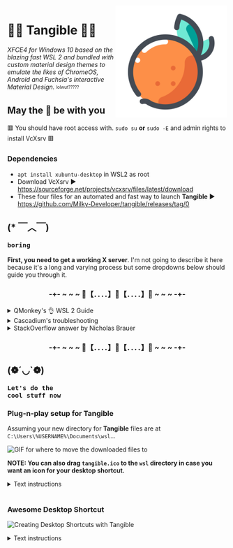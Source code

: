 <img src="https://github.com/Milky-Developer/tangible/blob/master/docs/icons8-orange-100.png" height="256" width="256" alt="tangible-logo" align="right" />

# 🔸🔶 Tangible 🔶🔸
*XFCE4 for Windows 10 based on the blazing fast WSL 2 and bundled with custom material design themes to emulate the likes of ChromeOS, Android and Fuchsia's interactive Material Design.* <sub><sup>lolwut?????</sup></sub>

## May the 🍊 be with you
🟥 You should have root access with. ```sudo su``` **or** ```sudo -E``` and admin rights to install VcXsrv 🟥
### ‎‎Dependencies
- ```apt install xubuntu-desktop``` in WSL2 as root
- Download VcXsrv ▶ https://sourceforge.net/projects/vcxsrv/files/latest/download 
- These four files for an automated and fast way to launch **Tangible** ▶ https://github.com/Milky-Developer/tangible/releases/tag/0
## (* ￣︿￣) <sub><sup><pre>boring</pre></sup></sub>
 **First, you need to get a working X server**. I'm not going to describe it here because it's a long and varying process but some dropdowns below should guide you through it.
 <br>
 <h3 align="center">-+- ~ ~ ~ 🔽【﻿．．．．】🔽【﻿．．．．】🔽 ~ ~ ~ -+-</h3>
 <details close>
<summary>QMonkey's 👌 WSL 2 Guide</summary>
<h2>wsl2-tutorial</h2>

The tutorial will tell you how to run desktop environment inside Windows Subsystem for Linux. And you don't need to build a developement environment with virtual machines any more. :)

## Screenshot

![wsl 2](https://github.com/QMonkey/wsl-tutorial/raw/master/pictures/wsl.png "wsl 2")

## Prerequisites

Please note that you'll need to be running **Windows 10 build 18917 or higher**.

To find your Windows version, open **Settings>System>About** and look for the "OS build" field.
![os_build](https://github.com/QMonkey/wsl-tutorial/raw/master/pictures/os_build.png "os_build")

## Enable windows features

#### 1. Enable the "Virtual Machine Platform" and "Windows Subsystem for Linux" feature

![features](https://github.com/QMonkey/wsl-tutorial/raw/master/pictures/features.png "features")

#### 2. Restart your computer

## Install Ubuntu

#### Install "Ubuntu 16.04 LTS" or "Ubuntu 18.04 LTS" in Microsoft Store

## Set Ubuntu to be backed by WSL 2

In PowerShell run:

```
wsl --set-version <Distro> 2
```

Make sure to replace <Distro> with the actual name of your distro. (You can find these with the command: wsl -l).

Additionally, run the command below to make WSL 2 your default architecture:

```
wsl --set-default-version 2
```

## Install VcXsrv

Install the lastest version of [VcXsrv](https://sourceforge.net/projects/vcxsrv/).

## Upgrade Ubuntu

```bash
sudo apt-get update
sudo apt-get upgrade
```

## Install xfce desktop

```bash
sudo apt-get install xfce4-terminal
sudo apt-get install xfce4
```

## Specify the display server

Add bellow code to your `~/.bashrc`, and don't forget to run `source ~/.bashrc`. :)

```bash
export DISPLAY=$(cat /etc/resolv.conf | grep nameserver | awk '{print $2}'):0
export LIBGL_ALWAYS_INDIRECT=1
```

## Launch display server

Open **XLaunch**, choose "One large window" or "One large window without titlebar", set the "display number" to 0 and click "Next.

![vcxsrv](https://github.com/QMonkey/wsl-tutorial/raw/master/pictures/vcxsrv.png "vcxsrv")

Check "Disable access control" and click "Next".

![extra_settings](https://github.com/QMonkey/wsl-tutorial/raw/master/pictures/extra_settings.png "extra_settings")

Choose "Start no client" and click "Next".

![client_startup](https://github.com/QMonkey/wsl-tutorial/raw/master/pictures/client_startup.png "client_startup")

Click "Finish" to launch display server.

![finish](https://github.com/QMonkey/wsl-tutorial/raw/master/pictures/finish.png "finish")

## Run xfce desktop

Execute the following command inside Ubuntu.

```bash
startxfce4
```

## Fix powerline fonts rendering

Install the lastest version of [Hack](https://github.com/source-foundry/Hack#linux) fonts.

## Fix Unicode fonts rendering

```bash
sudo apt-get install fonts-noto
sudo apt-get install fonts-noto-hinted
sudo apt-get install fonts-noto-mono
sudo apt-get install fonts-noto-unhinted
```

## Fix Chinese fonts rendering

```bash
sudo apt-get install fonts-noto-cjk
```

## Fix mkdir command has wrong permissions

Add the following shell code to your bashrc

```bash
if grep -q microsoft /proc/version; then
    if [ "$(umask)" == '0000' ]; then
        umask 0022
    fi
fi
```

## Install Chinese input method

#### 1. Install fcitx

```bash
sudo apt-get install fcitx
sudo apt-get install fcitx-pinyin
```

#### 2. Add the following command to your bashrc file

```bash
export XMODIFIERS=@im=fcitx
export GTK_IM_MODULE=fcitx
export QT_IM_MODULE=fcitx
```

#### 3. Relogin

## Install drop-down terminal

```bash
sudo apt-get install guake
```

## How to shutdown wsl

#### 1. Close VcXsrv

#### 2. Exit Ubuntu

## Enjoy your self

Please enjoy your development environment. :)

## References

- [Installation Instructions for WSL 2](https://docs.microsoft.com/en-us/windows/wsl/wsl2-install)
- [Can't use X-Server in WSL 2](https://github.com/microsoft/WSL/issues/4106)
</details>
 <details close>
<summary>Cascadium's troubleshooting</summary>
<h3>No applications launching</h3>

If no applications are launching at all, it's most likely an issue with either:

* `DISPLAY` not being set correctly
* `DISPLAY` being set fine, but its destination is not accessible from the WSL environment
* The X11 server isn't set up to allow access from external hosts (how to configure this will depend on your X11 server
  so please refer to their documentation)

Note that for this section, you can check which version of WSL you're using with:

    wsl.exe -l --verbose

#### Check WSL1 `$DISPLAY` variable

If you're running WSL1, the `DISPLAY` variable for WSL1 should simply be `localhost:0.0`
if this is the default distribution.

#### Check WSL2 `$DISPLAY` variable

Unfortunately for WSL2, it's a little more complicated for now, though I think they're
planning on fixing this. You'll need something like this to extract the correct host:

    export DISPLAY=$(grep -m 1 nameserver /etc/resolv.conf | awk '{print $2}'):0.0

### Firewall Rules

Then you need to worry about the firewall. WSL comes up as a public network, but I wouldn't recommend
allowing all public network traffic to access your X server. So instead, you can go ahead and select
defaults when this sort of prompt comes up:

![Security Alert](https://github.com/cascadium/wsl-windows-toolbar-launcher/raw/master/assets/security_alert.png)

Now, irritatingly this will actively add a block rule (rather than simply not add an allow rule) for public networks
which you will need to disable for the next step by going into Windows Defender Firewall -> Inbound Rules and
**disabling this block rule for TCP on the Public Network**.

If you don't do the above step, the Block rule will take precedence over the Allow allow rule and you won't get through.

Now, right click on Inbound Rules and select `New Rule...`, select TCP port 6000 (most likely) and select defaults. This
will open up your public network for this port... which is also not what you want. What you want is to only allow traffic
from the WSL subnet. So refresh the list, scroll to your recently created name, right click and go to properties. Now
under `Scope`, go to **Remote IP address**, Select `These IP addresses` and add in `172.16.0.0/12` to limit the subnets
which can access this port to the WSL subnet. It should look something like this:

![WSL Subnet Firewall Rule](https://github.com/cascadium/wsl-windows-toolbar-launcher/raw/master/assets/firewall_rule_wsl_subnet.png)

Alternatively you *could* just disable the entire firewall for WSL, but that adds a firewall warning that constantly
irritates me:

    powershell.exe -Command "Set-NetFirewallProfile -DisabledInterfaceAliases \"vEthernet (WSL)\""

### Application X not working

Does the application use dbus? If so, it's recommended to put something like this in your `.bashrc` to satisfy the many
applications which depend on dbus to function:

    dbus_status=$(service dbus status)
    if [[ $dbus_status = *"is not running"* ]]; then
      sudo service dbus --full-restart
    fi

Also check that the `.bashrc` tweaks are added **before any nastiness** like this in your `.bashrc` which would prevent `DISPLAY` from being set:

    # If not running interactively, don't do anything
    [ -z "$PS1" ] && return

You can do similar with `docker` or any other service which you will need access to, but won't necessarily already be
running in a vanilla WSL installation.

To debug further, you can run the shortcut directly from the command line from a `cmd` shell:

    wsl.exe -d <your-wsl-distro> -u <your-wsl-user> -- source ~/.bashrc ; env; xterm

Replacing xterm with whatever command you're trying to launch. Note the `env` command will
print out all environment variables set before running `xterm` in this example, so this should
help you double check if `DISPLAY` is really set correctly. 
</details>

<details close>
<summary>StackOverflow answer by Nicholas Brauer</summary>
<div class="post-text" itemprop="text">
<h1>TL;DR:</h1>

<p>Add the following to your <code>~/.bashrc</code>:</p>

<pre class="lang-bash prettyprint prettyprinted" style=""><code><span class="pln">export DISPLAY</span><span class="pun">=</span><span class="pln">$</span><span class="pun">(</span><span class="pln">awk </span><span class="str">'/nameserver / {print $2; exit}'</span><span class="pln"> </span><span class="pun">/</span><span class="pln">etc</span><span class="pun">/</span><span class="pln">resolv</span><span class="pun">.</span><span class="pln">conf </span><span class="lit">2</span><span class="pun">&gt;/</span><span class="pln">dev</span><span class="pun">/</span><span class="pln">null</span><span class="pun">):</span><span class="lit">0</span><span class="pln">
export LIBGL_ALWAYS_INDIRECT</span><span class="pun">=</span><span class="lit">1</span></code></pre>

<p><strong>Enable Public Access</strong> on your X11 server for Windows.*</p>

<p>Add a separate <strong>inbound rule</strong> for <strong>TCP port 6000</strong> to the windows firewall in order to allow WSL access to the X server, as described by the <a href="https://github.com/cascadium/wsl-windows-toolbar-launcher#firewall-rules" rel="noreferrer">wsl-windows-toolbar-launcher</a> people.</p>

<hr>

<p>As pointed out <a href="https://www.reddit.com/r/bashonubuntuonwindows/comments/dq541z/megathread_if_you_are_using_wsl2_networking_is/" rel="noreferrer">by WSL_subreddit_mod on reddit</a> and as you can read in <a href="https://docs.microsoft.com/en-us/windows/wsl/wsl2-faq#will-wsl-2-be-able-to-use-networking-applications" rel="noreferrer">Microsoft's documentation on WSL2</a>, the WSL2 architecture uses virtualized network components. This means that WSL2 has a different IP address than the host machine.
This explains why the X11 forwarding settings of WSL1 cannot simply be transferred to WSL2.</p>

<p>On the Ubuntu Wiki page about WSL you can already find a configuration adapted for WSL2 under <a href="https://wiki.ubuntu.com/WSL#Running_Graphical_Applications" rel="noreferrer">Running Graphical Applications</a>. A similar configuration is also suggested by the above mentioned Reddit User, who also contributes another part of the solution: Enable Public Access on the X11 server under Windows.</p>

<p>This means add the following to your <code>~/.bashrc</code>:</p>

<pre class="lang-bash prettyprint prettyprinted" style=""><code><span class="pln">export DISPLAY</span><span class="pun">=</span><span class="pln">$</span><span class="pun">(</span><span class="pln">awk </span><span class="str">'/nameserver / {print $2; exit}'</span><span class="pln"> </span><span class="pun">/</span><span class="pln">etc</span><span class="pun">/</span><span class="pln">resolv</span><span class="pun">.</span><span class="pln">conf </span><span class="lit">2</span><span class="pun">&gt;/</span><span class="pln">dev</span><span class="pun">/</span><span class="pln">null</span><span class="pun">):</span><span class="lit">0</span><span class="pln">
export LIBGL_ALWAYS_INDIRECT</span><span class="pun">=</span><span class="lit">1</span></code></pre>

<p>And <strong>Enable Public Access</strong> on your X11 server for Windows.*</p>

<p>The most important part to enable X11 forwarding for WSL2 on Windows 10 is still missing: the Windows firewall blocks connections via the network interface configured for WSL by default.<br>
A separate <strong>inbound rule</strong> for <strong>TCP port 6000</strong> is required to allow WSL access to the X server. After the rule has been created, as described by the <a href="https://github.com/cascadium/wsl-windows-toolbar-launcher#firewall-rules" rel="noreferrer">wsl-windows-toolbar-launcher</a> people, the IP address range can be restricted to the WSL subnet in the settings of the newly created rule, under <strong>Scope</strong>: <em>172.16.0.0/12</em>.</p>

<p>*: If you use <a href="https://sourceforge.net/projects/vcxsrv/" rel="noreferrer">VcXSrv</a> you can enable public access for your X server by disabling Access Control on the Extra Settings:<br>
<a href="https://i.stack.imgur.com/6C7AT.png" rel="noreferrer"><img src="https://i.stack.imgur.com/6C7AT.png" alt="Disable access control VcXSrv"></a><br>
Or by calling <code>vcxsrv.exe</code> directly with the <code>ac</code> flag: <code>vcxsrv.exe -ac</code> as pointed out by <a href="https://github.com/microsoft/WSL/issues/4106#issuecomment-502989345" rel="noreferrer">ameeno</a> on the github issue.</p>
    </div>
</details>
 <h3 align="center">-+- ~ ~ ~ 🔼【﻿．．．．】🔼【﻿．．．．】🔼 ~ ~ ~ -+-</h3>
 
  ## (❁´◡`❁)<sub><sup><pre>Let's do the cool stuff now</pre></sup></sub>
  ### Plug-n-play setup for Tangible

  Assuming your new directory for **Tangible** files are at ```C:\Users\%USERNAME%\Documents\wsl```...

![GIF for where to move the downloaded files to](https://github.com/Milky-Developer/tangible/raw/master/docs/documents.gif)

**NOTE: You can also drag ```tangible.ico``` to the ```wsl``` directory in case you want an icon for your desktop shortcut.**
<br>
<details close>
<summary>Text instructions</summary>
<pre>Make a new folder in your Documents Folder called wsl (case sensitive). Move tangible-launch.bat and tangible-vbs-shortcut.vbs to that folder. Then, move config.xlaunch to the Documents Folder.</pre>
. . .\Documents directory contents:<br>
         &nbsp;&nbsp;&nbsp;&nbsp;&nbsp;&nbsp;- config.xlaunch (file)<br>
         &nbsp;&nbsp;&nbsp;&nbsp;&nbsp;&nbsp;- wsl (case-sensitive folder) 🔽<br>
         &nbsp;&nbsp;&nbsp;&nbsp;&nbsp;&nbsp;&nbsp;&nbsp;&nbsp;&nbsp;&nbsp; - tangible-launch.bat<br>
         &nbsp;&nbsp;&nbsp;&nbsp;&nbsp;&nbsp;&nbsp;&nbsp;&nbsp;&nbsp;&nbsp; - tangible-vbs-shortcut.vbs
</details>
<br>

### Awesome Desktop Shortcut
![Creating Desktop Shortcuts with Tangible](https://github.com/Milky-Developer/tangible/blob/master/docs/shortcuts.gif?raw=true)
<br>
<details close>
<summary>Text instructions</summary>
Make a blank shortcut on your desktop. Open the properties and use the following parameters:
<br>
<br>
Target: <pre>C:\Windows\system32\wscript.exe "C:\users\%USERNAME%\Documents\wsl\tangible-vbs-shortcut.vbs" "tangible-launch"</pre>
Start in: <pre>C:\users\%USERNAME%\Documents\wsl\</pre>
Change icon:<pre>%USERPROFILE%\Documents\wsl\tangible.ico</pre>

**You can now fully launch Tangible with ease**
</details>
<br>

